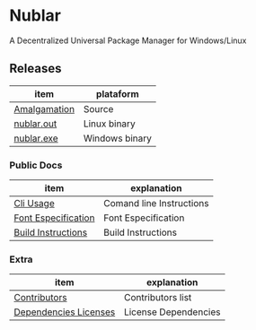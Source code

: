 # Nublar
A Decentralized Universal Package Manager for Windows/Linux

## Releases
| item          | plataform |
|-------        |-----------|
| [Amalgamation](https://github.com/OUIsolutions/Nublar/releases/download/0.001/nublar.c)| Source  |
| [nublar.out](https://github.com/OUIsolutions/Nublar/releases/download/0.001/nublar.out)|Linux binary|
| [nublar.exe](https://github.com/OUIsolutions/Nublar/releases/download/0.001/nublar.exe)|Windows binary |


### Public Docs

| item          | explanation |
|-------        |-----------|
| [Cli Usage](/docs/public/cli_usage.md)| Comand line Instructions|
| [Font Especification](/docs/public/font_especification.md)| Font Especification|
| [Build Instructions](/docs/public/build.md)| Build Instructions|

### Extra
| item          | explanation |
|-------        |-----------|
| [Contributors](/docs/extra/contributors.md)| Contributors list|
| [Dependencies Licenses](/docs/extra/dependencies_licenses.md)| License Dependencies|

